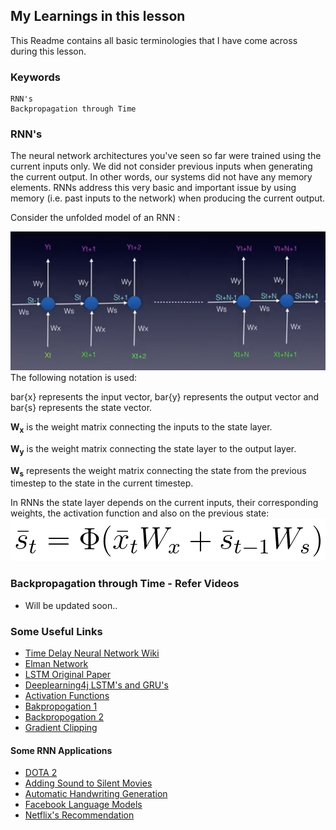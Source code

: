 
## My Learnings in this lesson

This Readme contains all basic terminologies that I have come across during this lesson.

### Keywords
    RNN's
    Backpropagation through Time

### RNN's

The neural network architectures you've seen so far were trained using the current inputs only. We did not consider previous inputs when generating the current output. In other words, our systems did not have any memory elements. 
RNNs address this very basic and important issue by using memory (i.e. past inputs to the network) when producing the current output.

Consider the unfolded model of an RNN : 

!["RNN Unfolded Model"](images/rnn_unfolded_model.png)
The following notation is used:

bar{x} represents the input vector, bar{y} represents the output vector and bar{s}
represents the state vector.

**W<sub>x</sub>** is the weight matrix connecting the inputs to the state layer.

**W<sub>y</sub>** is the weight matrix connecting the state layer to the output layer.

**W<sub>s</sub>** represents the weight matrix connecting the state from the previous timestep to the state in the current timestep.

In RNNs the state layer depends on the current inputs, their corresponding weights, the activation function and also on the previous state:
!["RNN State"](images/rnn_state.png)

### Backpropagation through Time - Refer Videos
- Will be updated soon..

### Some Useful Links

- [Time Delay Neural Network Wiki](https://en.wikipedia.org/wiki/Time_delay_neural_network)
- [Elman Network](http://onlinelibrary.wiley.com/doi/10.1207/s15516709cog1402_1/abstract)
- [LSTM Original Paper](http://www.bioinf.jku.at/publications/older/2604.pdf)
- [Deeplearning4j LSTM's and GRU's](https://deeplearning4j.org/lstm.html)
- [Activation Functions](https://github.com/Kulbear/deep-learning-nano-foundation/wiki/ReLU-and-Softmax-Activation-Functions)
- [Bakpropogation 1](http://blog.datumbox.com/tuning-the-learning-rate-in-gradient-descent/)
- [Backpropogation 2](http://cs231n.github.io/neural-networks-3/#loss)
- [Gradient Clipping](https://arxiv.org/abs/1211.5063)

#### Some RNN Applications
- [DOTA 2](https://blog.openai.com/dota-2/)
- [Adding Sound to Silent Movies](https://www.youtube.com/watch?time_continue=1&v=0FW99AQmMc8)
- [Automatic Handwriting Generation](http://www.cs.toronto.edu/~graves/handwriting.cgi?text=My+name+is+Luka&style=&bias=0.15&samples=3)
- [Facebook Language Models](https://code.facebook.com/posts/1827693967466780/building-an-efficient-neural-language-model-over-a-billion-words/)
- [Netflix's Recommendation](https://arxiv.org/pdf/1511.06939.pdf)